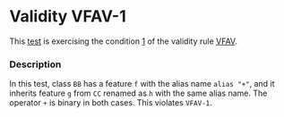 # Validity VFAV-1

This [test](.) is exercising the condition [1](../Readme.md) of the validity rule [VFAV](../../vfav/Readme.md).

### Description

In this test, class `BB` has a feature `f` with the alias name `alias "+"`, and it inherits feature `g` from `CC` renamed as `h` with the same alias name. The operator `+` is binary in both cases. This violates `VFAV-1`.
